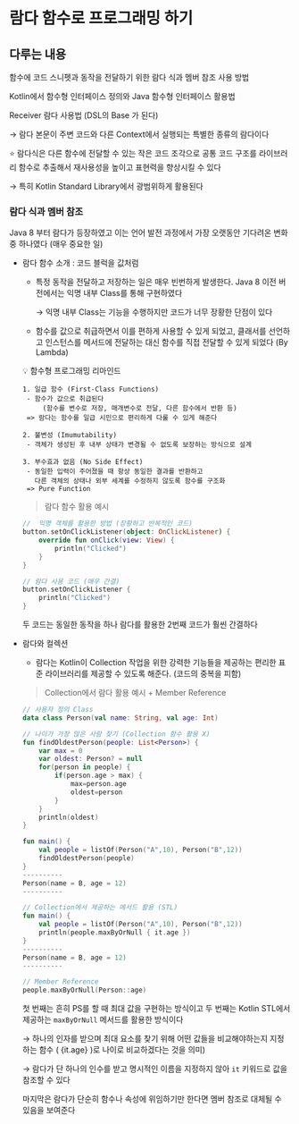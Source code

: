 # 람다 함수로 프로그래밍 하기

## 다루는 내용

함수에 코드 스니펫과 동작을 전달하기 위한 람다 식과 멤버 참조 사용 방법

Kotlin에서 함수형 인터페이스 정의와 Java 함수형 인터페이스 활용법

Receiver 람다 사용법 (DSL의 Base 가 된다)

→ 람다 본문이 주변 코드와 다른 Context에서 실행되는 특별한 종류의 람다이다

⭐ 람다식은 다른 함수에 전달할 수 있는 작은 코드 조각으로 공통 코드 구조를 라이브러리 함수로 추출해서 재사용성을 높이고 표현력을 향상시킬 수 있다

→ 특히 Kotlin Standard Library에서 광범위하게 활용된다

### 람다 식과 멤버 참조

Java 8 부터 람다가 등장하였고 이는 언어 발전 과정에서 가장 오랫동안 기다려온 변화 중 하나였다 (매우 중요한 일)

- 람다 함수 소개 : 코드 블럭을 값처럼
    - 특정  동작을 전달하고 저장하는 일은 매우 빈번하게 발생한다. Java 8 이전 버전에서는 익명 내부 Class를 통해 구현하였다
        
        → 익명 내부 Class는 기능을 수행하지만 코드가 너무 장황한 단점이 있다
        
    - 함수를 값으로 취급하면서 이를 편하게 사용할 수 있게 되었고, 클래서를 선언하고 인스턴스를 메서드에 전달하는 대신 함수를 직접 전달할 수 있게 되었다 (By Lambda)
    
    💡 함수형 프로그래밍 리마인드
    
    ```
    1. 일급 함수 (First-Class Functions)
     - 함수가 값으로 취급된다
    	 (함수를 변수로 저장, 매개변수로 전달, 다른 함수에서 반환 등)
     => 람다는 함수를 일급 시민으로 편리하게 다룰 수 있게 해준다
    
    2. 불변성 (Imumutability)
     - 객체가 생성된 후 내부 상태가 변경될 수 없도록 보장하는 방식으로 설계
    
    3. 부수효과 없음 (No Side Effect)
     - 동일한 입력이 주어졌을 때 항상 동일한 결과를 반환하고
       다른 객체의 상태나 외부 세계를 수정하지 않도록 함수를 구조화
     => Pure Function
    ```
    
    > 람다 함수 활용 예시
    > 
    
    ```kotlin
    //  익명 객체를 활용한 방법 (장황하고 반복적인 코드)
    button.setOnClickListener(object: OnClickListener) {
    	override fun onClick(view: View) {
    		println("Clicked")
    	}
    }
    
    // 람다 사용 코드 (매우 간결)
    button.setOnClickListener {
    	println("Clicked")
    }
    ```
    
    두 코드는 동일한 동작을 하나 람다를 활용한 2번째 코드가 훨씬 간결하다
    

- 람다와 컬렉션
    - 람다는 Kotlin이 Collection 작업을 위한 강력한 기능들을 제공하는 편리한 표준 라이브러리를 제공할 수 있도록 해준다. (코드의 중복을 피함)
  
    
    > Collection에서 람다 활용 예시 + Member Reference
    > 
    
    ```kotlin
    // 사용자 정의 Class
    data class Person(val name: String, val age: Int)
    
    // 나이가 가장 많은 사람 찾기 (Collection 함수 활용 X)
    fun findOldestPerson(people: List<Person>) {
    	var max = 0
    	var oldest: Person? = null
    	for(person in people) {
    		if(person.age > max) {
    			max=person.age
    			oldest=person
    		}
    	}
    	println(oldest)
    }
    
    fun main() {
    	val people = listOf(Person("A",10), Person("B",12))
    	findOldestPerson(people)
    }
    ----------
    Person(name = B, age = 12)
    ----------
    
    // Collection에서 제공하는 메서드 활용 (STL)
    fun main() {
    	val people = listOf(Person("A",10), Person("B",12))
    	println(people.maxByOrNull { it.age })
    }
    ----------
    Person(name = B, age = 12)
    ----------
    
    // Member Reference
    people.maxByOrNull(Person::age)
    ```
    
    첫 번째는 흔히 PS를 할 때 최대 값을 구현하는 방식이고 두 번째는 Kotlin STL에서 제공하는 `maxByOrNull` 메서드를 활용한 방식이다
    
    → 하나의 인자를 받으며 최대 요소를 찾기 위해 어떤 값들을 비교해야하는지 지정하는 함수 ( {it.age} )로 나이로 비교하겠다는 것을 의미)
    
    → 람다가 단 하나의 인수를 받고 명시적인 이름을 지정하지 않아 `it` 키워드로 값을 참조할 수 있다
    
    마지막은 람다가 단순히 함수나 속성에 위임하기만 한다면 멤버 참조로 대체될 수 있음을 보여준다
